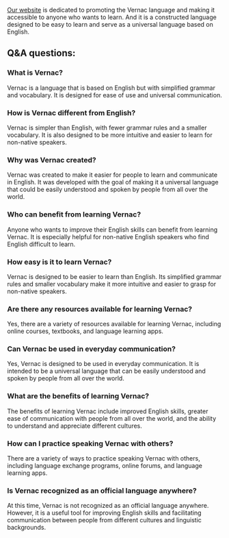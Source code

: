 
[Our website](https://www.vernac.org) is dedicated to promoting the Vernac language and making it accessible to anyone who wants to learn. And it is a constructed language designed to be easy to learn and serve as a universal language based on English.

## Q&A questions:

### What is Vernac?
Vernac is a language that is based on English but with simplified grammar and vocabulary. It is designed for ease of use and universal communication.

### How is Vernac different from English?
Vernac is simpler than English, with fewer grammar rules and a smaller vocabulary. It is also designed to be more intuitive and easier to learn for non-native speakers.

### Why was Vernac created?
Vernac was created to make it easier for people to learn and communicate in English. It was developed with the goal of making it a universal language that could be easily understood and spoken by people from all over the world.

### Who can benefit from learning Vernac?
Anyone who wants to improve their English skills can benefit from learning Vernac. It is especially helpful for non-native English speakers who find English difficult to learn.

### How easy is it to learn Vernac?
Vernac is designed to be easier to learn than English. Its simplified grammar rules and smaller vocabulary make it more intuitive and easier to grasp for non-native speakers.

### Are there any resources available for learning Vernac?
Yes, there are a variety of resources available for learning Vernac, including online courses, textbooks, and language learning apps.

### Can Vernac be used in everyday communication?
Yes, Vernac is designed to be used in everyday communication. It is intended to be a universal language that can be easily understood and spoken by people from all over the world.

### What are the benefits of learning Vernac?
The benefits of learning Vernac include improved English skills, greater ease of communication with people from all over the world, and the ability to understand and appreciate different cultures.

### How can I practice speaking Vernac with others?
There are a variety of ways to practice speaking Vernac with others, including language exchange programs, online forums, and language learning apps.

### Is Vernac recognized as an official language anywhere?
At this time, Vernac is not recognized as an official language anywhere. However, it is a useful tool for improving English skills and facilitating communication between people from different cultures and linguistic backgrounds.
